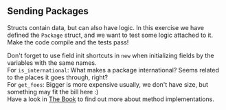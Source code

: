 ﻿## Sending Packages

Structs contain data, but can also have logic. In this exercise we have
defined the `Package` struct, and we want to test some logic attached to it.
Make the code compile and the tests pass!

<div class="hint">
Don't forget to use field init shortcuts in <code>new</code> when initializing fields by the variables with the same names. 
</div>

<div class="hint">
For <code>is_international</code>: What makes a package international? Seems related to the places it goes through, right?
</div>

<div class="hint">
For <code>get_fees</code>: Bigger is more expensive usually, we don't have size, but something may fit the bill here :)
</div>

<div class="hint">
Have a look in <a href="https://doc.rust-lang.org/book/ch05-03-method-syntax.html">The Book</a> to find out more about method implementations. 
</div>
